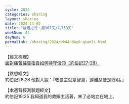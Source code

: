 ```yaml
---
cycle: 2024
categories: sharing
layout: sharing
date: 2024-11-02
title: "謙理之行：第307天/共730天"
weekNum: 44
dayNum: 6
permalink: /sharing/2024/wk44-day6-qianli.html
---
```


【經文梳理】  
<a href="https://youtu.be/XcytExRmvZc" target="_blank">面對痛苦誣告指責如何持守信仰（約伯記27-28）</a>

【默想經文】  
約伯記28:28 他對人說：『敬畏主就是智慧，遠離惡便是聰明。』

【本週背經測驗題經文】  
約伯記19:25 我知道我的救贖主活著，末了必站立在地上。
